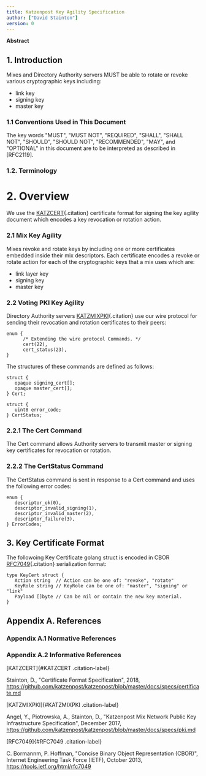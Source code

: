 ```yaml
---
title: Katzenpost Key Agility Specification
author: ["David Stainton"]
version: 0
---
```


**Abstract**

## 1. Introduction

Mixes and Directory Authority servers MUST be able to rotate or revoke
various cryptographic keys including:

- link key
- signing key
- master key

### 1.1 Conventions Used in This Document

The key words "MUST", "MUST NOT", "REQUIRED", "SHALL", "SHALL
NOT", "SHOULD", "SHOULD NOT", "RECOMMENDED", "MAY", and
"OPTIONAL" in this document are to be interpreted as described in
[RFC2119].

### 1.2. Terminology

# 2. Overview

We use the [KATZCERT](#KATZCERT){.citation} certificate format for
signing the key agility document which encodes a key revocation or
rotation action.

### 2.1 Mix Key Agility

Mixes revoke and rotate keys by including one or more certificates
embedded inside their mix descriptors. Each certificate encodes a revoke
or rotate action for each of the cryptographic keys that a mix uses
which are:

- link layer key
- signing key
- master key

### 2.2 Voting PKI Key Agility

Directory Authority servers [KATZMIXPKI](#KATZMIXPKI){.citation} use
our wire protocol for sending their revocation and rotation certificates
to their peers:

``` 
enum {
      /* Extending the wire protocol Commands. */
      cert(22),
      cert_status(23),
}
```

The structures of these commands are defined as follows:

``` 
struct {
   opaque signing_cert[];
   opaque master_cert[];
} Cert;

struct {
   uint8 error_code;
} CertStatus;
```

### 2.2.1 The Cert Command

The Cert command allows Authority servers to transmit master or signing
key certificates for revocation or rotation.

### 2.2.2 The CertStatus Command

The CertStatus command is sent in response to a Cert command and uses
the following error codes:

``` 
enum {
   descriptor_ok(0),
   descriptor_invalid_signing(1),
   descriptor_invalid_master(2),
   descriptor_failure(3),
} ErrorCodes;
```

## 3. Key Certificate Format

The followoing Key Certificate golang struct is encoded in CBOR
[RFC7049](#RFC7049){.citation} serialization format:

``` 
type KeyCert struct {
   Action string  // Action can be one of: "revoke", "rotate"
   KeyRole string // KeyRole can be one of: "master", "signing" or "link"
   Payload []byte // Can be nil or contain the new key material.
}
```

## Appendix A. References

### Appendix A.1 Normative References

### Appendix A.2 Informative References

[KATZCERT]{#KATZCERT .citation-label}

Stainton, D.,
"Certificate Format Specification",
2018,
https://github.com/katzenpost/katzenpost/blob/master/docs/specs/certificate.md

[KATZMIXPKI]{#KATZMIXPKI .citation-label}

Angel, Y., Piotrowska, A., Stainton, D.,
"Katzenpost Mix Network Public Key Infrastructure Specification",
December 2017,
https://github.com/katzenpost/katzenpost/blob/master/docs/specs/pki.md

[RFC7049]{#RFC7049 .citation-label}

C. Bormannm, P. Hoffman,
"Concise Binary Object Representation (CBOR)",
Internet Engineering Task Force (IETF),
October 2013,
https://tools.ietf.org/html/rfc7049
